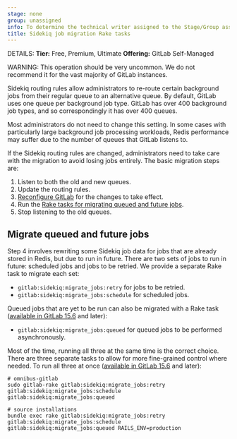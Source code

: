 ```yaml
---
stage: none
group: unassigned
info: To determine the technical writer assigned to the Stage/Group associated with this page, see https://handbook.gitlab.com/handbook/product/ux/technical-writing/#assignments
title: Sidekiq job migration Rake tasks
---
```


DETAILS:
**Tier:** Free, Premium, Ultimate
**Offering:** GitLab Self-Managed

WARNING:
This operation should be very uncommon. We do not recommend it for the vast majority of GitLab instances.

Sidekiq routing rules allow administrators to re-route certain background jobs from their regular queue to an alternative queue. By default, GitLab uses one queue per background job type. GitLab has over 400 background job types, and so correspondingly it has over 400 queues.

Most administrators do not need to change this setting. In some cases with particularly large background job processing workloads, Redis performance may suffer due to the number of queues that GitLab listens to.

If the Sidekiq routing rules are changed, administrators need to take care with the migration to avoid losing jobs entirely. The basic migration steps are:

1. Listen to both the old and new queues.
1. Update the routing rules.
1. [Reconfigure GitLab](../restart_gitlab.md#reconfigure-a-linux-package-installation) for the changes to take effect.
1. Run the [Rake tasks for migrating queued and future jobs](#migrate-queued-and-future-jobs).
1. Stop listening to the old queues.

## Migrate queued and future jobs

Step 4 involves rewriting some Sidekiq job data for jobs that are already stored in Redis, but due to run in future. There are two sets of jobs to run in future: scheduled jobs and jobs to be retried. We provide a separate Rake task to migrate each set:

- `gitlab:sidekiq:migrate_jobs:retry` for jobs to be retried.
- `gitlab:sidekiq:migrate_jobs:schedule` for scheduled jobs.

Queued jobs that are yet to be run can also be migrated with a Rake task ([available in GitLab 15.6](https://gitlab.com/gitlab-org/gitlab/-/merge_requests/101348) and later):

- `gitlab:sidekiq:migrate_jobs:queued` for queued jobs to be performed asynchronously.

Most of the time, running all three at the same time is the correct choice. There are three separate tasks to allow for more fine-grained control where needed. To run all three at once ([available in GitLab 15.6](https://gitlab.com/gitlab-org/gitlab/-/merge_requests/101348) and later):

```shell
# omnibus-gitlab
sudo gitlab-rake gitlab:sidekiq:migrate_jobs:retry gitlab:sidekiq:migrate_jobs:schedule gitlab:sidekiq:migrate_jobs:queued

# source installations
bundle exec rake gitlab:sidekiq:migrate_jobs:retry gitlab:sidekiq:migrate_jobs:schedule gitlab:sidekiq:migrate_jobs:queued RAILS_ENV=production
```
